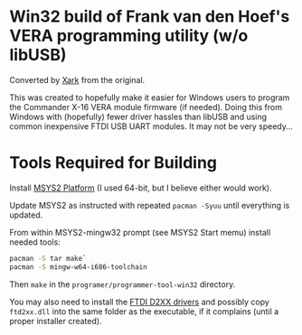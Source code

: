 # Win32 build of Frank van den Hoef's VERA programming utility (w/o libUSB)

Converted by [Xark](https://hackaday.io/Xark) from the original.

This was created to hopefully make it easier for Windows users to program the Commander X-16 VERA module firmware (if needed).  Doing this from Windows with (hopefully) fewer driver hassles than libUSB and using common inexpensive FTDI USB UART modules.  It may not be very speedy...

# Tools Required for Building

Install [MSYS2 Platform](https://www.msys2.org/wiki/MSYS2-installation/) (I used 64-bit, but I believe either would work).

Update MSYS2 as instructed with repeated `pacman -Syuu` until everything is updated.

From within MSYS2-mingw32 prompt (see MSYS2 Start memu) install needed tools:

```sh
pacman -S tar make`
pacman -S mingw-w64-i686-toolchain
```

Then `make` in the `programer/programmer-tool-win32` directory.

You may also need to install the [FTDI D2XX drivers](https://ftdichip.com/drivers/d2xx-drivers/) and possibly copy `ftd2xx.dll` into the same folder as the executable, if it complains (until a proper installer created).




